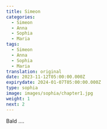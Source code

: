 ```yaml
---
title: Simeon
categories:
  - Simeon
  - Anna
  - Sophia
  - Maria
tags:
  - Simeon
  - Anna
  - Sophia
  - Maria
translation: original
date: 2023-11-12T05:00:00.000Z
expirydate: 2024-01-07T05:00:00.000Z
type: sophia
image: images/sophia/chapter1.jpg
weight: 1
next: 2
---
```

Bald ....